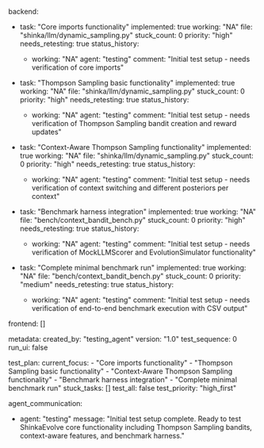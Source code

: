 backend:
  - task: "Core imports functionality"
    implemented: true
    working: "NA"
    file: "shinka/llm/dynamic_sampling.py"
    stuck_count: 0
    priority: "high"
    needs_retesting: true
    status_history:
      - working: "NA"
        agent: "testing"
        comment: "Initial test setup - needs verification of core imports"

  - task: "Thompson Sampling basic functionality"
    implemented: true
    working: "NA"
    file: "shinka/llm/dynamic_sampling.py"
    stuck_count: 0
    priority: "high"
    needs_retesting: true
    status_history:
      - working: "NA"
        agent: "testing"
        comment: "Initial test setup - needs verification of Thompson Sampling bandit creation and reward updates"

  - task: "Context-Aware Thompson Sampling functionality"
    implemented: true
    working: "NA"
    file: "shinka/llm/dynamic_sampling.py"
    stuck_count: 0
    priority: "high"
    needs_retesting: true
    status_history:
      - working: "NA"
        agent: "testing"
        comment: "Initial test setup - needs verification of context switching and different posteriors per context"

  - task: "Benchmark harness integration"
    implemented: true
    working: "NA"
    file: "bench/context_bandit_bench.py"
    stuck_count: 0
    priority: "high"
    needs_retesting: true
    status_history:
      - working: "NA"
        agent: "testing"
        comment: "Initial test setup - needs verification of MockLLMScorer and EvolutionSimulator functionality"

  - task: "Complete minimal benchmark run"
    implemented: true
    working: "NA"
    file: "bench/context_bandit_bench.py"
    stuck_count: 0
    priority: "medium"
    needs_retesting: true
    status_history:
      - working: "NA"
        agent: "testing"
        comment: "Initial test setup - needs verification of end-to-end benchmark execution with CSV output"

frontend: []

metadata:
  created_by: "testing_agent"
  version: "1.0"
  test_sequence: 0
  run_ui: false

test_plan:
  current_focus:
    - "Core imports functionality"
    - "Thompson Sampling basic functionality"
    - "Context-Aware Thompson Sampling functionality"
    - "Benchmark harness integration"
    - "Complete minimal benchmark run"
  stuck_tasks: []
  test_all: false
  test_priority: "high_first"

agent_communication:
  - agent: "testing"
    message: "Initial test setup complete. Ready to test ShinkaEvolve core functionality including Thompson Sampling bandits, context-aware features, and benchmark harness."